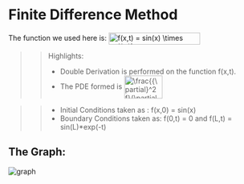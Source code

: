 # Finite Difference Method
The function we used here is: <img src="http://www.sciweavers.org/tex2img.php?eq=f%28x%2Ct%29%20%3D%20sin%28x%29%20%5Ctimes%20e%5E%7B%28-t%29%7D&bc=White&fc=Black&im=jpg&fs=12&ff=arev&edit=0" align="center" border="0" alt="f(x,t) = sin(x) \times e^{(-t)}" width="182" height="24" />

>> Highlights:
>> 
>> - Double Derivation is performed on the function f(x,t).
>> - The PDE formed is <img src="http://www.sciweavers.org/tex2img.php?eq=%5Cfrac%7B%7B%5Cpartial%7D%5E2%20f%7D%7B%5Cpartial%20x%5E2%7D%20%3D%20%5Cfrac%7B%7B%5Cpartial%7D%20f%7D%7B%5Cpartial%20t%7D&bc=White&fc=Black&im=jpg&fs=12&ff=arev&edit=0" align="center" border="0" alt="\frac{{\partial}^2 f}{\partial x^2} = \frac{{\partial} f}{\partial t}" width="76" height="46" />

>> - Initial Conditions taken as : f(x,0) = sin(x)
>> - Boundary Conditions taken as: f(0,t) = 0 and f(L,t) = sin(L)*exp(-t)

## The Graph:
![graph](https://user-images.githubusercontent.com/39788520/121808825-f47ded00-cc77-11eb-8f90-c68a6a4b8967.png)
